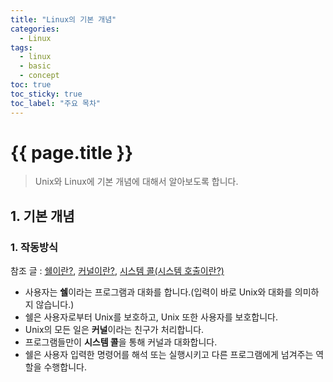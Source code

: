 ```yaml
---
title: "Linux의 기본 개념"
categories: 
  - Linux
tags:
  - linux
  - basic
  - concept
toc: true
toc_sticky: true
toc_label: "주요 목차"
---
```


# {{ page.title }}

> Unix와 Linux에 기본 개념에 대해서 알아보도록 합니다.

## 1. 기본 개념

### 1. 작동방식

참조 글 : [쉘이란?](https://devkingdom.tistory.com/185), [커널이란?](https://www.redhat.com/ko/topics/linux/what-is-the-linux-kernel), [시스템 콜(시스템 호출이란?)](https://luckyyowu.tistory.com/133)

- 사용자는 **쉘**이라는 프로그램과 대화를 합니다.(입력이 바로 Unix와 대화를 의미하지 않습니다.)
- 쉘은 사용자로부터 Unix를 보호하고, Unix 또한 사용자를 보호합니다.
- Unix의 모든 일은 **커널**이라는 친구가 처리합니다.
- 프로그램들만이 **시스템 콜**을 통해 커널과 대화합니다.
- 쉘은 사용자 입력한 명령어를 해석 또는 실행시키고 다른 프로그램에게 넘겨주는 역할을 수행합니다.
